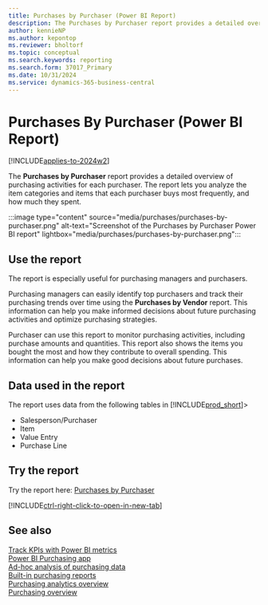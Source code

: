 ```yaml
---
title: Purchases by Purchaser (Power BI Report)
description: The Purchases by Purchaser report provides a detailed overview of purchasing activities by purchaser.
author: kennieNP
ms.author: kepontop
ms.reviewer: bholtorf
ms.topic: conceptual
ms.search.keywords: reporting
ms.search.form: 37017_Primary
ms.date: 10/31/2024
ms.service: dynamics-365-business-central
---
```


# Purchases By Purchaser (Power BI Report)

[!INCLUDE[applies-to-2024w2](includes/applies-to-2024w2.md)]

The **Purchases by Purchaser** report provides a detailed overview of purchasing activities for each purchaser. The report lets you analyze the item categories and items that each purchaser buys most frequently, and how much they spent.

:::image type="content" source="media/purchases/purchases-by-purchaser.png" alt-text="Screenshot of the Purchases by Purchaser Power BI report" lightbox="media/purchases/purchases-by-purchaser.png":::

## Use the report

The report is especially useful for purchasing managers and purchasers.

Purchasing managers can easily identify top purchasers and track their purchasing trends over time using the **Purchases by Vendor** report. This information can help you make informed decisions about future purchasing activities and optimize purchasing strategies.

Purchaser can use this report to monitor purchasing activities, including purchase amounts and quantities. This report also shows the items you bought the most and how they contribute to overall spending. This information can help you make good decisions about future purchases.

<!-- ## Key Performance Indicators (KPIs)

The *Purchases by Purchaser* report includes the following KPIs and measures:

- [**Purchase Amount**](####)
- [**Purchase Quantity**](####)
- [**% GT Purchase Amount**](####)
- [**% GT Purchase Quantity**](####) -->

## Data used in the report

The report uses data from the following tables in [!INCLUDE[prod_short](includes/prod_short.md)]>

- Salesperson/Purchaser
- Item
- Value Entry
- Purchase Line

## Try the report

Try the report here: [Purchases by Purchaser](https://businesscentral.dynamics.com?page=37017)

[!INCLUDE[ctrl-right-click-to-open-in-new-tab](includes/ctrl-right-click-to-open-in-new-tab.md)]

## See also

[Track KPIs with Power BI metrics](track-kpis-with-power-bi-metrics.md)  
[Power BI Purchasing app](purchases-powerbi-app.md)  
[Ad-hoc analysis of purchasing data](ad-hoc-analysis-purchasing.md)  
[Built-in purchasing reports](purchase-reports.md)  
[Purchasing analytics overview](purchasing-analytics-overview.md)  
[Purchasing overview](purchasing-manage-purchasing.md)  
